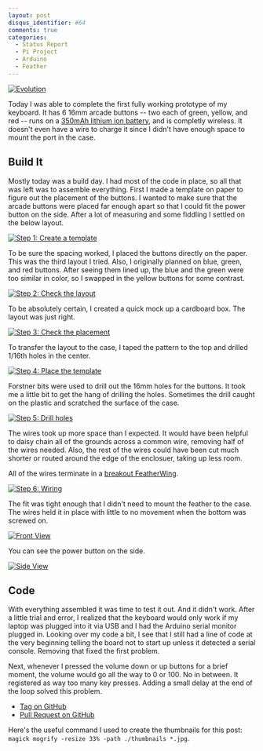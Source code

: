 ```yaml
---
layout: post
disqus_identifier: #64
comments: true
categories: 
  - Status Report
  - Pi Project
  - Arduino
  - Feather
---
```


[![Evolution](/images/posts/2019/2019-06-30-Pi-Project-Status-Report-Day-9/thumbnails/step9_evolution.jpg)](/images/posts/2019/2019-06-30-Pi-Project-Status-Report-Day-9/step9_evolution.jpg)

Today I was able to complete the first fully working prototype of my keyboard.
It has 6 16mm arcade buttons -- two each of green, yellow, and red -- runs on a
[350mAh lithium ion battery](https://www.adafruit.com/product/2750), and is
completly wireless. It doesn't even have a wire to charge it since I didn't
have enough space to mount the port in the case.

## Build It

Mostly today was a build day. I had most of the code in place, so all that was
left was to assemble everything. First I made a template on paper to figure out
the placement of the buttons. I wanted to make sure that the arcade buttons
were placed far enough apart so that I could fit the power button on the side.
After a lot of measuring and some fiddling I settled on the below layout.

[![Step 1: Create a template](/images/posts/2019/2019-06-30-Pi-Project-Status-Report-Day-9/thumbnails/step1_create_template.jpg)](/images/posts/2019/2019-06-30-Pi-Project-Status-Report-Day-9/step1_create_template.jpg)

To be sure the spacing worked, I placed the buttons directly on the paper.
This was the third layout I tried. Also, I originally planned on blue, green,
and red buttons. After seeing them lined up, the blue and the green were too
similar in color, so I swapped in the yellow buttons for some contrast.

[![Step 2: Check the layout](/images/posts/2019/2019-06-30-Pi-Project-Status-Report-Day-9/thumbnails/step2_check_layout.jpg)](/images/posts/2019/2019-06-30-Pi-Project-Status-Report-Day-9/step2_check_layout.jpg)

To be absolutely certain, I created a quick mock up a cardboard box. The
layout was just right.

[![Step 3: Check the placement](/images/posts/2019/2019-06-30-Pi-Project-Status-Report-Day-9/thumbnails/step3_checking_placement.jpg)](/images/posts/2019/2019-06-30-Pi-Project-Status-Report-Day-9/step3_checking_placement.jpg)

To transfer the layout to the case, I taped the pattern to the top and drilled
1/16th holes in the center.

[![Step 4: Place the template](/images/posts/2019/2019-06-30-Pi-Project-Status-Report-Day-9/thumbnails/step4_placing_template.jpg)](/images/posts/2019/2019-06-30-Pi-Project-Status-Report-Day-9/step4_placing_template.jpg)

Forstner bits were used to drill out the 16mm holes for the buttons. It took me
a little bit to get the hang of drilling the holes. Sometimes the drill caught
on the plastic and scratched the surface of the case.

[![Step 5: Drill holes](/images/posts/2019/2019-06-30-Pi-Project-Status-Report-Day-9/thumbnails/step5_holes_drilled.jpg)](/images/posts/2019/2019-06-30-Pi-Project-Status-Report-Day-9/step5_holes_drilled.jpg)

The wires took up more space than I expected.  It would have been helpful to
daisy chain all of the grounds across a common wire, removing half of the wires
needed.  Also, the rest of the wires could have been cut much shorter or routed
around the edge of the enclosuer, taking up less room.

All of the wires terminate in a [breakout FeatherWing](https://www.adafruit.com/product/2926).

[![Step 6: Wiring](/images/posts/2019/2019-06-30-Pi-Project-Status-Report-Day-9/thumbnails/step6_wiring.jpg)](/images/posts/2019/2019-06-30-Pi-Project-Status-Report-Day-9/step6_wiring.jpg)

The fit was tight enough that I didn't need to mount the feather to the case. The wires held it in place with little to no movement when the bottom was screwed on.

[![Front View](/images/posts/2019/2019-06-30-Pi-Project-Status-Report-Day-9/thumbnails/step7_front_view.jpg)](/images/posts/2019/2019-06-30-Pi-Project-Status-Report-Day-9/step7_front_view.jpg)

You can see the power button on the side.

[![Side View](/images/posts/2019/2019-06-30-Pi-Project-Status-Report-Day-9/thumbnails/step8_side_view.jpg)](/images/posts/2019/2019-06-30-Pi-Project-Status-Report-Day-9/step8_side_view.jpg)

## Code

With everything assembled it was time to test it out.  And it didn't work.
After a little trial and error, I realized that the keyboard would only work if
my laptop was plugged into it via USB and I had the Arduino serial monitor
plugged in. Looking over my code a bit, I see that I still had a line of code
at the very beginning telling the board not to start up unless it detected a
serial console. Removing that fixed the first problem.

Next, whenever I pressed the volume down or up buttons for a brief moment, the
volume would go all the way to 0 or 100.  No in between. It registered as way
too many key presses. Adding a small delay at the end of the loop solved this
problem.

* [Tag on GitHub](https://github.com/jquintus/PiProject/releases/tag/status9)
* [Pull Request on GitHub](https://github.com/jquintus/PiProject/pull/10)

Here's the useful command I used to create the thumbnails for this post: `magick mogrify -resize 33% -path ./thumbnails *.jpg`.
